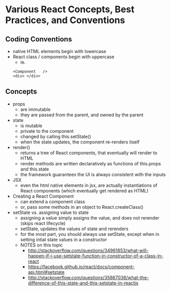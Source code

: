 # Various React Concepts, Best Practices, and Conventions

## Coding Conventions
* native HTML elements begin with lowercase
* React class / components begin with uppercase
    - ie.
    ```
    <Component   />
    <div> </div>
    ```

## Concepts
* props
    - are immutable
    - they are passed from the parent, and owned by the parent
* state 
    - is mutable
    - private to the component
    - changed by calling this.setState()
    - when the state updates, the component re-renders itself
* render()
    - returns a tree of React components, that eventually will render to HTML
    - render methods are written declaratively as functions of this.props and this.state
    - the framework guarantees the UI is always consistent with the inputs
* JSX 
    - even the html native elements in jsx, are actually instantiations of React components (which eventually get rendered as HTML)
* Creating a React Component
    - can extend a component class
    - or, pass some methods in an object to React.createClass()
* setState vs. assigning value to state 
    - assigning a value simply assigns the value, and does not rerender (skips react lifecycle)
    - setState, updates the values of state and rerenders 
    - for the most part, you should always use setState, except when in setting intial state values in a constructor
    - NOTES on this topic
        + http://stackoverflow.com/questions/34961853/what-will-happen-if-i-use-setstate-function-in-constructor-of-a-class-in-react
        + https://facebook.github.io/react/docs/component-api.html#setstate
        + http://stackoverflow.com/questions/35867038/what-the-difference-of-this-state-and-this-setstate-in-reactjs
     